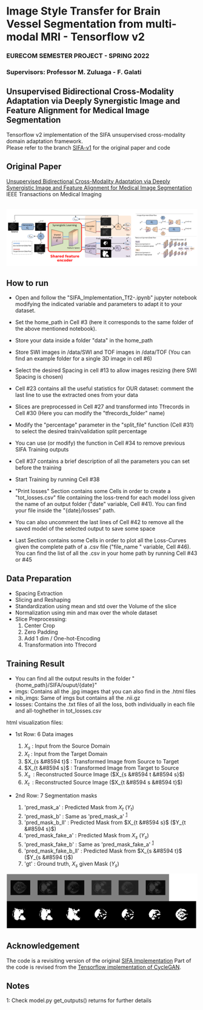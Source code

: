 # Image Style Transfer for Brain Vessel Segmentation from multi-modal MRI - Tensorflow v2
### EURECOM SEMESTER PROJECT - SPRING 2022
### Supervisors: Professor M. Zuluaga - F. Galati

## Unsupervised Bidirectional Cross-Modality Adaptation via Deeply Synergistic Image and Feature Alignment for Medical Image Segmentation

Tensorflow v2 implementation of the SIFA unsupervised cross-modality domain adaptation framework. <br/>
Please refer to the branch [SIFA-v1](https://github.com/cchen-cc/SIFA/tree/SIFA-v1) for the original paper and code <br/>

## Original Paper
[Unsupervised Bidirectional Cross-Modality Adaptation via Deeply Synergistic Image and Feature Alignment for Medical Image Segmentation](https://arxiv.org/abs/2002.02255)
<br/>
IEEE Transactions on Medical Imaging
<br/>
<br/>
<p align="center">
  <img src="Network.png">
</p>

## How to run


* Open and follow the "SIFA_Implementation_Tf2-.ipynb" jupyter notebook modifying the indicated variable and parameters to adapt it to your dataset.
* Set the home_path in Cell #3 (here it corresponds to the same folder of the above mentioned notebook).
* Store your data inside a folder "data" in the home_path
* Store SWI images in /data/SWI and TOF images in /data/TOF (You can find an example folder for a single 3D image in cell #6)
* Select the desired Spacing in cell #13 to allow images resizing (here SWI Spacing is chosen)
* Cell #23 contains all the useful statistics for OUR dataset: comment the last line to use the extracted ones from your data
* Slices are preprocessed in Cell #27 and transformed into Tfrecords in Cell #30 (Here you can modify the "tfrecords_folder" name)
* Modify the "percentage" parameter in the "split_file" function (Cell #31) to select the desired train/validation split percentage
* You can use (or modify) the function in Cell #34 to remove previous SIFA Training outputs
* Cell #37 contains a brief description of all the parameters you can set before the training
* Start Training by running Cell #38

* "Print losses" Section contains some Cells in order to create a "tot_losses.csv" file containing the loss-trend for each model loss given the name of an output folder ("date" variable, Cell #41). You can find your file inside the "{date}/losses" path.
* You can also uncomment the last lines of Cell #42 to remove all the saved model of the selected output to save some space
* Last Section contains some Cells in order to plot all the Loss-Curves given the complete path of a .csv file ("file_name " variable, Cell #46). You can find the list of all the .csv in your home path by running Cell #43 or #45


## Data Preparation
* Spacing Extraction
* Slicing and Reshaping
* Standardization using mean and std over the Volume of the slice
* Normalization using min and max over the whole dataset
* Slice Preprocessing:
  1. Center Crop
  2. Zero Padding
  3. Add 1 dim / One-hot-Encoding
  4. Transformation into Tfrecord

## Training Result

* You can find all the output results in the folder "{home_path}/SIFA/ouput/{date}"
* imgs: Contains all the .jpg images that you can also find in the .html files
* nib_imgs: Same of imgs but contains all the .nii.gz
* losses: Contains the .txt files of all the loss, both individually in each file and all-toghether in tot_losses.csv

html visualization files:
* 1st Row: 6 Data images 
  1. $X_s$ : Input from the Source Domain
  2. $X_t$ : Input from the Target Domain
  3. $X_{s &#8594 t}$ : Transformed Image from Source to Target
  5. $X_{t &#8594 s}$ : Transformed Image from Target to Source
  6. $X_{s~}$ : Reconstructed Source Image ($X_{s &#8594 t &#8594 s}$)
  7. $X_{t~}$ : Reconstructed Source Image ($X_{t &#8594 s &#8594 t}$)

* 2nd Row: 7 Segmentation masks
  1. 'pred_mask_a' : Predicted Mask from $X_t$ ($Y_t$)
  2. 'pred_mask_b' : Same as 'pred_mask_a' <sup>[1](#myfootnote1)</sup>
  3. 'pred_mask_b_ll' : Predicted Mask from $X_{t &#8594 s}$ ($Y_{t &#8594 s}$)
  4. 'pred_mask_fake_a' : Predicted Mask from $X_s$ ($Y_s$) 
  5. 'pred_mask_fake_b' : Same as 'pred_mask_fake_a' <sup>[1](#myfootnote1)</sup>
  6. 'pred_mask_fake_b_ll' : Predicted Mask from $X_{s &#8594 t}$ ($Y_{s &#8594 t}$)
  7. 'gt' : Ground truth, $X_s$ given Mask ($Y_s$)

<p align="center">
  <img src="sample_result.png">
</p>

## Acknowledgement
The code is a revisiting version of the original [SIFA Implementation](https://github.com/cchen-cc/SIFA/tree/SIFA-v1)
Part of the code is revised from the [Tensorflow implementation of CycleGAN](https://github.com/leehomyc/cyclegan-1).


## Notes
<a name="myfootnote1">1</a>: Check model.py get_outputs() returns for further details
